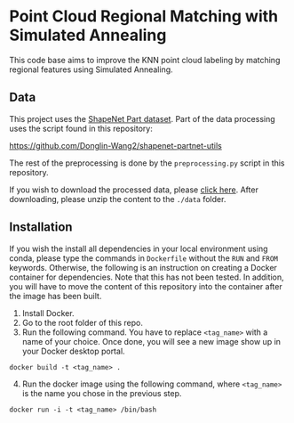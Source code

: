 # Point Cloud Regional Matching with Simulated Annealing

This code base aims to improve the KNN point cloud labeling by matching regional features using Simulated Annealing.

## Data

This project uses the [ShapeNet Part dataset](https://cs.stanford.edu/~ericyi/project_page/part_annotation/). Part of the data processing uses the script found in this repository:

https://github.com/Donglin-Wang2/shapenet-partnet-utils

The rest of the preprocessing is done by the `preprocessing.py` script in this repository.

If you wish to download the processed data, please [click here](https://drive.google.com/file/d/1wrsP83sUb1vE-38Mr29f4dBIhehO1S8_/view?usp=sharing). After downloading, please unzip the content to the `./data` folder.

## Installation

If you wish the install all dependencies in your local environment using conda, please type the commands in `Dockerfile` without the `RUN` and `FROM` keywords. Otherwise, the following is an instruction on creating a Docker container for dependencies. Note that this has not been tested. In addition, you will have to move the content of this repository into the container after the image has been built.

1. Install Docker.
2. Go to the root folder of this repo.
3. Run the following command. You have to replace `<tag_name>` with a name of your choice. Once done, you will see a new image show up in your Docker desktop portal. 
```
docker build -t <tag_name> .
```
4. Run the docker image using the following command, where `<tag_name>` is the name you chose in the previous step.
```
docker run -i -t <tag_name> /bin/bash
```